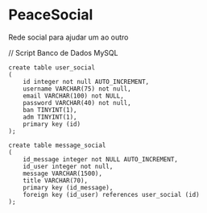 # PeaceSocial
Rede social para ajudar um ao outro

// Script Banco de Dados MySQL

	create table user_social
	(
		id integer not null AUTO_INCREMENT,
		username VARCHAR(75) not null,
		email VARCHAR(100) not NULL,
		password VARCHAR(40) not null,
		ban TINYINT(1),
		adm TINYINT(1),
		primary key (id)
	);
	
	create table message_social
	(
		id_message integer not NULL AUTO_INCREMENT,
		id_user integer not null,
		message VARCHAR(1500),
		title VARCHAR(70),
		primary key (id_message),
		foreign key (id_user) references user_social (id)
	);